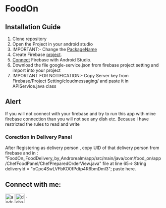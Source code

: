 # FoodOn

## Installation Guide
1. Clone repository
2. Open the Project in your android studio
3. IMPORTANT:- Change the [PackageName](https://stackoverflow.com/questions/16804093/android-studio-rename-package)
4. Create Firebase [project](https://console.firebase.google.com/).
5. [Connect](https://youtu.be/ggMPCD9hlaQ) Firebase with Android Studio.
6. Download the file google-service.json from firebase project setting and import into your project
7. IMPORTANT FOR NOTIFICATION:- Copy Server key from Firebase/Project Setting/cloudmessaging/ and paste it in APIService.java class

## Alert
If you will not connect with your firebase and try to run this app with mine firebase connection than you will not see any dish etc. Because I have restricted the rules to read and write

### Corection in Delivery Panel
After Registering as delivery person , copy UID of that delivery person from firebase and in : "FoodOn_FoodDelivery_by_Androrealm/app/src/main/java/com/food_on/app/ChefFoodPanel/ChefPreparedOrderView.java" file
at line 65=> String deliveryId = "oCpc4SwLVFbKO0fPdtp4R6bmDmI3"; paste here.


## Connect with me:
[<img align="left" alt="androrealm | YouTube" width="30px" src="https://cdn.jsdelivr.net/npm/simple-icons@v3/icons/youtube.svg" />](https://rb.gy/r4yzzi)
[<img align="left" alt="dshakir52 | Instagram" width="30px" src="https://cdn.jsdelivr.net/npm/simple-icons@v3/icons/instagram.svg" />](https://www.instagram.com/dshakir52/).
